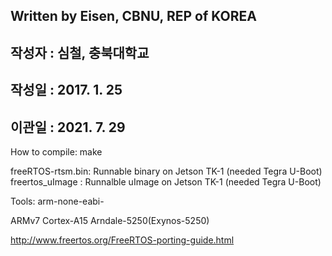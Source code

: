 ## Written by Eisen, CBNU, REP of KOREA
## 작성자 : 심철, 충북대학교
## 작성일 : 2017. 1. 25
## 이관일 : 2021. 7. 29

How to compile:
	make

freeRTOS-rtsm.bin: Runnable binary on Jetson TK-1 (needed Tegra U-Boot)
freertos_uImage : Runnalble uImage on Jetson TK-1 (needed Tegra U-Boot)

Tools:
	arm-none-eabi-

ARMv7 Cortex-A15 Arndale-5250(Exynos-5250)

http://www.freertos.org/FreeRTOS-porting-guide.html
